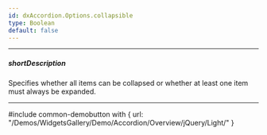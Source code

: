 ```yaml
---
id: dxAccordion.Options.collapsible
type: Boolean
default: false
---
```

---
##### shortDescription
Specifies whether all items can be collapsed or whether at least one item must always be expanded.

---
#include common-demobutton with {
    url: "/Demos/WidgetsGallery/Demo/Accordion/Overview/jQuery/Light/"
}